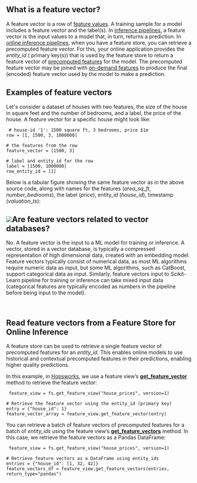 **What is a feature vector?**
-----------------------------

A feature vector is a row of [feature values](http://www.hopsworks.ai/dictionary/feature-value). A training sample for a model includes a feature vector and the label(s). In [inference pipelines](https://www.hopsworks.ai/dictionary/inference-pipeline), a feature vector is the input values to a model that, in turn, returns a prediction. In [online inference pipelines](https://www.hopsworks.ai/dictionary/online-inference-pipeline), when you have a feature store, you can retrieve a precomputed feature vector. For this, your online application provides the *entity\_id* ( primary key(s)) that is used by the feature store to return a feature vector of [precomputed features](http://www.hopsworks.ai/dictionary/precomputed-features) for the model. The precomputed feature vector may be joined with [on-demand features](https://www.hopsworks.ai/dictionary/on-demand-features) to produce the final (encoded) feature vector used by the model to make a prediction.

**Examples of feature vectors**
-------------------------------

Let's consider a dataset of houses with two features, the size of the house in square feet and the number of bedrooms, and a label, the price of the house. A feature vector for a specific house might look like:


```
 # house-id '1': 1500 square ft, 3 bedrooms, price $1m
row = [1, 1500, 3, 1000000]  

# the features from the row 
feature_vector = [1500, 3] 

# label and entity_id for the row
label = [1500, 1000000] 
row_entity_id = [1]

```
Below is a tabular figure showing the same feature vector as in the above source code, along with names for the features (*area\_sq\_ft*, *number\_bedrooms*), the label (*price*), entity\_id (*house\_id*), timestamp (*valuation\_ts*):

![](https://assets.website-files.com/618399cd49d125734c8dec95/64b26b1a104d31b97a5ae157_PGcyi72jptXs6sEDnkO6DeZGdW_KKRl5YPMlNtZfVqtQD8YHBEa2qcot7IMk_J43xP5z9beY18o85aVLNylSpj8z2tCQuINuHJLPuc4N8kJsHbYpgFQwtwfSLx3EdUjJ8TF3VqjoBEGg4iFDIICyNmI.png)‍**Are feature vectors related to vector databases?**
-----------------------------------------------------

No. A feature vector is the input to a ML model for training or inference. A vector, stored in a vector database, is typically a compressed representation of high dimensional data, created with an embedding model. Feature vectors typically consist of numerical data, as most ML algorithms require numeric data as input, but some ML algorithms, such as CatBoost, support categorical data as input. Similarly, feature vectors input to Scikit-Learn pipeline for training or inference can take mixed input data (categorical features are typically encoded as numbers in the pipeline before being input to the model).

‍

**Read feature vectors from a Feature Store for Online Inference**
------------------------------------------------------------------

A feature store can be used to retrieve a single feature vector of precomputed features for an *entity\_id*. This enables online models to use historical and contextual precomputed features in their predictions, enabling higher quality predictions.

In this example, in [Hopsworks](https://www.hopsworks.ai/the-python-centric-feature-store), we use a feature view’s [**get\_feature\_vector**](https://docs.hopsworks.ai/feature-store-api/latest/generated/api/feature_view_api/#get_feature_vector) method to retrieve the feature vector:


```
 feature_view = fs.get_feature_view("house_prices", version=1)

# Retrieve the feature vector using the entity_id (primary key)
entry = {"house_id": 1}
feature_vector_array = feature_view.get_feature_vector(entry)

```
You can retrieve a batch of feature vectors of precomputed features for a batch of *entity\_ids* using the feature view’s [**get\_feature\_vectors**](https://docs.hopsworks.ai/feature-store-api/latest/generated/api/feature_view_api/#get_feature_vectors) method. In this case, we retrieve the feature vectors as a Pandas DataFrame:


```
 feature_view = fs.get_feature_view("house_prices", version=1)

# Retrieve feature vectors as a DataFrame using entity_ids
entries = {"house_id": [1, 32, 42]}
feature_vectors_df = feature_view.get_feature_vectors(entries, return_type="pandas")

```
